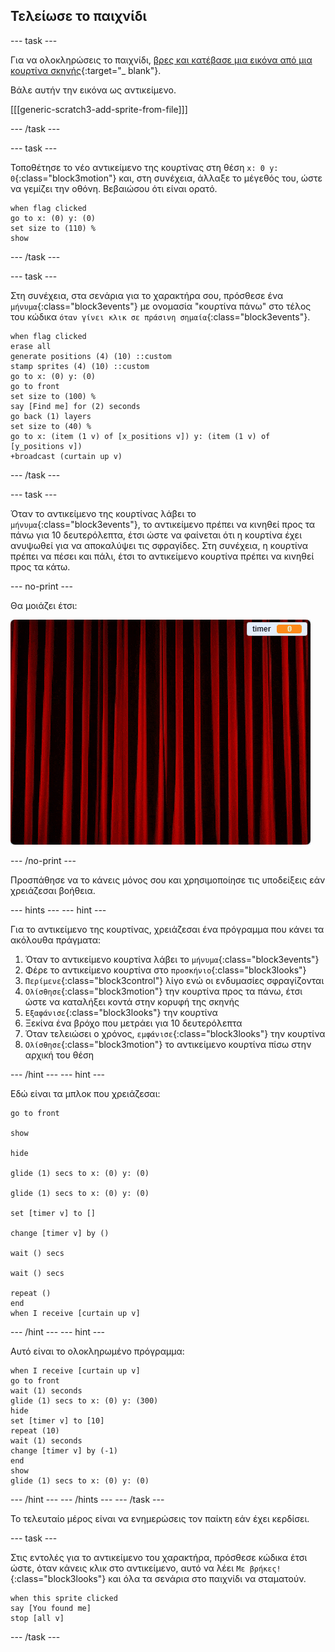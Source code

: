 ## Τελείωσε το παιχνίδι

\--- task \---

Για να ολοκληρώσεις το παιχνίδι, [βρες και κατέβασε μια εικόνα από μια κουρτίνα σκηνής](https://www.google.co.uk/search?q=stage+curtain&source=lnms&tbm=isch&sa=X&ved=0ahUKEwjKg9O1k8_VAhXSL1AKHe1HDMIQ_AUICigB&biw=1362&bih=584){:target="_ blank"}.

Βάλε αυτήν την εικόνα ως αντικείμενο.

[[[generic-scratch3-add-sprite-from-file]]]

\--- /task \---

\--- task \---

Τοποθέτησε το νέο αντικείμενο της κουρτίνας στη θέση `x: 0 y: 0`{:class="block3motion"} και, στη συνέχεια, άλλαξε το μέγεθός του, ώστε να γεμίζει την οθόνη. Βεβαιώσου ότι είναι ορατό.

```blocks3
when flag clicked
go to x: (0) y: (0)
set size to (110) %
show
```

\--- /task \---

\--- task \---

Στη συνέχεια, στα σενάρια για το χαρακτήρα σου, πρόσθεσε ένα `μήνυμα`{:class="block3events"} με ονομασία "κουρτίνα πάνω" στο τέλος του κώδικα `όταν γίνει κλικ σε πράσινη σημαία`{:class="block3events"}.

```blocks3
when flag clicked
erase all
generate positions (4) (10) ::custom
stamp sprites (4) (10) ::custom
go to x: (0) y: (0)
go to front
set size to (100) %
say [Find me] for (2) seconds
go back (1) layers
set size to (40) %
go to x: (item (1 v) of [x_positions v]) y: (item (1 v) of [y_positions v])
+broadcast (curtain up v)
```

\--- /task \---

\--- task \---

Όταν το αντικείμενο της κουρτίνας λάβει το `μήνυμα`{:class="block3events"}, το αντικείμενο πρέπει να κινηθεί προς τα πάνω για 10 δευτερόλεπτα, έτσι ώστε να φαίνεται ότι η κουρτίνα έχει ανυψωθεί για να αποκαλύψει τις σφραγίδες. Στη συνέχεια, η κουρτίνα πρέπει να πέσει και πάλι, έτσι το αντικείμενο κουρτίνα πρέπει να κινηθεί προς τα κάτω.

\--- no-print \---

Θα μοιάζει έτσι:

![επίδειξη 2](images/demo_2.gif)

\--- /no-print \---

Προσπάθησε να το κάνεις μόνος σου και χρησιμοποίησε τις υποδείξεις εάν χρειάζεσαι βοήθεια.

\--- hints \--- \--- hint \---

Για το αντικείμενο της κουρτίνας, χρειάζεσαι ένα πρόγραμμα που κάνει τα ακόλουθα πράγματα:

1. Όταν το αντικείμενο κουρτίνα λάβει το `μήνυμα`{:class="block3events"}
2. Φέρε το αντικείμενο κουρτίνα στο `προσκήνιο`{:class="block3looks"}
3. `Περίμενε`{:class="block3control"} λίγο ενώ οι ενδυμασίες σφραγίζονται
4. `Ολίσθησε`{:class="block3motion"} την κουρτίνα προς τα πάνω, έτσι ώστε να καταλήξει κοντά στην κορυφή της σκηνής
5. `Εξαφάνισε`{:class="block3looks"} την κουρτίνα
6. Ξεκίνα ένα βρόχο που μετράει για 10 δευτερόλεπτα
7. Όταν τελειώσει ο χρόνος, `εμφάνισε`{:class="block3looks"} την κουρτίνα
8. `Ολίσθησε`{:class="block3motion"} το αντικείμενο κουρτίνα πίσω στην αρχική του θέση

\--- /hint \--- \--- hint \---

Εδώ είναι τα μπλοκ που χρειάζεσαι:

```blocks3
go to front

show

hide

glide (1) secs to x: (0) y: (0)

glide (1) secs to x: (0) y: (0)

set [timer v] to []

change [timer v] by ()

wait () secs

wait () secs

repeat ()
end
when I receive [curtain up v]
```

\--- /hint \--- \--- hint \---

Αυτό είναι το ολοκληρωμένο πρόγραμμα:

```blocks3
when I receive [curtain up v]
go to front
wait (1) seconds
glide (1) secs to x: (0) y: (300)
hide
set [timer v] to [10]
repeat (10)
wait (1) seconds
change [timer v] by (-1)
end
show
glide (1) secs to x: (0) y: (0)
```

\--- /hint \--- \--- /hints \--- \--- /task \---

Το τελευταίο μέρος είναι να ενημερώσεις τον παίκτη εάν έχει κερδίσει.

\--- task \---

Στις εντολές για το αντικείμενο του χαρακτήρα, πρόσθεσε κώδικα έτσι ώστε, όταν κάνεις κλικ στο αντικείμενο, αυτό να λέει `Με βρήκες!`{:class="block3looks"} και όλα τα σενάρια στο παιχνίδι να σταματούν.

```blocks3
when this sprite clicked
say [You found me]
stop [all v]
```

\--- /task \---